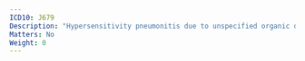 ```yaml
---
ICD10: J679
Description: "Hypersensitivity pneumonitis due to unspecified organic dust"
Matters: No
Weight: 0
---
```


